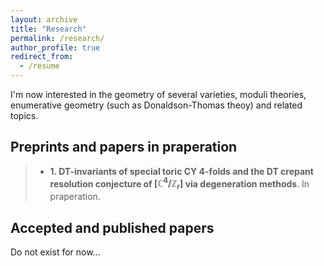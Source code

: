 ```yaml
---
layout: archive
title: "Research"
permalink: /research/
author_profile: true
redirect_from:
  - /resume
---
```


I'm now interested in the geometry of several varieties, moduli theories, enumerative geometry (such as Donaldson-Thomas theoy) and related topics.

## Preprints and papers in praperation
> + **1. DT-invariants of special toric CY $4$-folds and the DT crepant resolution conjecture of $[\mathbb C^4/\mathbb Z_r]$ via degeneration methods**. In praperation.

## Accepted and published papers

Do not exist for now...
